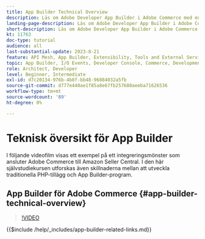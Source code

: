 ```yaml
---
title: App Builder Technical Overview
description: Läs om Adobe Developer App Builder i Adobe Commerce med en teknisk översikt
landing-page-description: Läs om Adobe Developer App Builder i Adobe Commerce med en teknisk översikt
short-description: Läs om Adobe Developer App Builder i Adobe Commerce med en teknisk översikt
kt: 11763
doc-type: tutorial
audience: all
last-substantial-update: 2023-8-21
feature: API Mesh, App Builder, Extensibility, Tools and External Services, Backend Development
topic: App Builder, I/O Events, Developer Console, Commerce, Development, Integrations
role: Architect, Developer
level: Beginner, Intermediate
exl-id: d7c20134-976b-4b8f-bb48-96884032a5fb
source-git-commit: d777e440ae1f85a8e67fb257680aeeba71626536
workflow-type: tm+mt
source-wordcount: '89'
ht-degree: 0%

---
```


# Teknisk översikt för App Builder

I följande videofilm visas ett exempel på ett integreringsmönster som ansluter Adobe Commerce till Amazon Seller Central. I den här självstudiekursen utforskas även skillnaderna mellan att utveckla traditionella PHP-tillägg och App Builder-program.


## App Builder för Adobe Commerce {#app-builder-technical-overview}

>[!VIDEO](https://video.tv.adobe.com/v/3430836?quality=12&learn=on&captions=swe)

{{$include /help/_includes/app-builder-related-links.md}}
